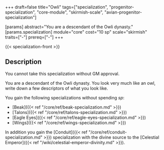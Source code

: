 +++
draft=false
title="Owli"
tags=["specialization", "progenitor-specialization", "core-module", "skirmish-scale", "avian-progenitor-specialization"]

[params]
  abstract="You are a descendant of the Owli dynasty."
  [params.specialization]
    module="core"
    cost="10 sp"
    scale="skirmish"
    traits=["-"]
    prereq=["-"]
+++

{{< specialization-front >}}

## Description

You cannot take this specialization without GM approval.

You are a descendant of the Owli dynasty. You look very much like an owl, write down a few descriptors of what you look like.

You gain the following specializations without spending *sp*:

- [Beak]({{< ref "/core/ref/beak-specialization.md" >}})
- [Talons]({{< ref "/core/ref/talons-specialization.md" >}})
- [Eagle Eyes]({{< ref "/core/ref/eagle-eyes-specialization.md" >}})
- [Wings]({{< ref "/core/ref/wings-specialization.md" >}})

In addition you gain the [Conduit]({{< ref "/core/ref/conduit-specialization.md" >}}) specialization with the divine source to the [Celestial Emperor]({{< ref "/wiki/celestial-emperor-divinity.md" >}}).

